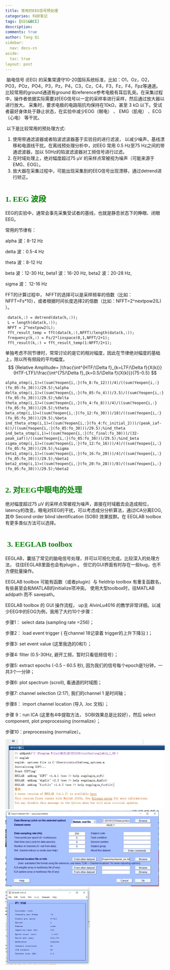 ```yaml
---
title: 常用的EEG信号预处理
categories: 科研笔记
tags: [EEG&BCI]
description: 
comments: true
author: Tang Qi
sidebar:
  nav: docs-cn
aside:
  toc: true
layout: post
---
```


​    脑电信号 (EEG) 的采集常遵守10-20国际系统标准，比如：O1，Oz，O2，PO3，POz，PO4，P3，Pz，P4，C3，Cz，C4，F3，Fz，F4，Fpz等通道。比较常用的ground通道有ground 和reference参考电极有耳后乳突。在采集过程中，操作者依据实际需要对EEG信号以一定的采样率进行采样，然后通过放大器以进行放大。 采集时，要求电极的电路阻抗均保持在10kΩ，甚至 3 kΩ 以下。受试者最好身体处于静止状态，在实验中减少EOG（眼电） 、 EMG（肌电） 、ECG（心电） 等干扰。 

​    以下是比较常用的预处理方式: 

1. 使用带通滤波器或者陷波滤波器基于实验目的进行滤波， 以减少噪声，基线漂移和电源线干扰。在离线预处理分析中，对EEG 常用 0.5 Hz至75 Hz之间的带通滤波器，加以 50Hz的陷波滤波器对工频信号进行过滤。
2. 在时域处理上，绝对幅度超过75 µV 的采样点常被视为噪声（可能来源于 EMG、EOG）。
3. 放大器在采集过程中，可能出现采集到的EEG信号出现漂移，通过detrend进行矫正。

<!--more-->

# <font face="黑体" color=green size=5>1. EEG 波段</font>

EEG的实验中，通常会事先采集受试者的基线，也就是静息状态下的睁眼、闭眼 EEG。

常用的节律有：

alpha 波：8-12 Hz

delta 波：0.5-4 Hz

theta 波：8-12 Hz

beta 波：12-30 Hz, beta1 波：16-20 Hz,  beta2 波：20-28 Hz, 

sigma 波： 12-16 Hz



FFT的计算过程中， NFFT的选择可以是采样频率的倍数（比如：NFFT=Fs*10），或者根据时间长度选择2的倍数（比如：NFFT=2^nextpow2(L) ）。

```
 data(k,:) = detrend(data(k,:));
 L = length(data(k,:));
 NFFT = 2^nextpow2(L);
 fft_result_temp = fft(data(k,:),NFFT)/length(data(k,:));
 frequency(k,:) = Fs/2*linspace(0,1,NFFT/2+1);
 fft_result(k,:) = fft_result_temp(1:NFFT/2+1);
```



单独考虑不同节律时，常常讨论的是它的相对幅度，因此在节律绝对幅度的基础上，除以所有频段的平均幅度。
$$
{Relative Amplitude= }\frac{\int^{HTF/\Delta f}_{k=LTF/\Delta f}{X(k)}}{HTF-LTF}/\frac{\int^{75/\Delta f}_{k=0.5/\Delta f}{X(k)}}{75-0.5}
$$


```
alpha_otmp(i,1)=((sum(Yeopen{i,:}(fo_8:fo_12)))/4)/((sum(Yeopen{i,:}(fo_05:fo_30)))/29.5);%alpha
delta_otmp(i,1)=((sum(Yeopen{i,:}(fo_05:fo_4)))/3.5)/((sum(Yeopen{i,:}(fo_05:fo_30)))/29.5);%delta
theta_otmp(i,1)=((sum(Yeopen{i,:}(fo_4:fo_8)))/4)/((sum(Yeopen{i,:}(fo_05:fo_30)))/29.5);%theta
beta_otmp(i,1)=((sum(Yeopen{i,:}(fo_12:fo_30)))/18)/((sum(Yeopen{i,:}(fo_05:fo_30)))/29.5);%beta
ind_theta_otmp(i,1)=((sum(Yeopen{i,:}(fo_4:fc_initial_2)))/(peak_iaf-6))/((sum(Yeopen{i,:}(fo_05:fo_30)))/29.5);%ind_theta
ind_beta_otmp(i,1)=((sum(Yeopen{i,:}(fc_final:fo_30)))/(32-peak_iaf))/((sum(Yeopen{i,:}(fo_05:fo_30)))/29.5);%ind_beta
sigma_otmp(i,1)=((sum(Yeopen{i,:}(fo_12:fo_16)))/4)/((sum(Yeopen{i,:}(fo_05:fo_30)))/29.5);%sigma
beta1_otmp(i,1)=((sum(Yeopen{i,:}(fo_16:fo_20)))/4)/((sum(Yeopen{i,:}(fo_05:fo_30)))/29.5);%beta1
beta2_otmp(i,1)=((sum(Yeopen{i,:}(fo_20:fo_28)))/8)/((sum(Yeopen{i,:}(fo_05:fo_30)))/29.5);%beta2
```

# <font face="黑体" color=green size=5>2. 对EEG中眼电的处理</font>

绝对幅度超过75 µV 的采样点常被视为噪声，直接在时域截去会造成相位，latency的改变。眼电对EEG的干扰，可以考虑成分分析算法，通过ICA分离EOG, 其中 Second order blind identification (SOBI) 效果拔群。在 EEGLAB  toolbox 有更多类似方法可以选择。

# <font face="黑体" color=green size=5> 3. EEGLAB toolbox</font>

EEGLAB，囊括了常见的脑电信号处理，并可以可视化完成。比较深入的处理方法， 往往EEGLAB里面也会有plugin 。 但它的GUI界面有时存在一些bug，也不方便批量操作。 

EEGLAB toolbox 可能有函数（或者plugin）与 fieldtrip toolbox 有重复函数名， 有些甚至会和MATLAB的initialize项冲突。 使用大型toolbox时，往MATLAB addpath 而不 savepath。

EEGLAB toolbox 的 GUI 操作流程， up主 AlvinLu4016 的教学非常详细。以减少EEG中的EOG为例，我用了大约10个步骤：

步骤1： select data (sampling rate =256)；

步骤2： load event trigger ( 在channel 18记录着 trigger的上升下降沿 )；

步骤3:    set event value (这里我选的0和1）；

步骤4:    filter (0.5-30Hz, 避开工频，暂时只看低频信号）；

步骤5:    extract epochs (-0.5 – 60.5 秒), 因为我们的信号每个epoch是1分钟，一共3个一分钟；

步骤6:    plot spectrum (scroll), 看通道的时域图；

步骤7:   channel selection (2:17), 我们的channel 1 是时间轴；

步骤8： import channel location (导入 .loc 文档）；

步骤 9：run ICA (这里有4中提取方法， SOBI效果总是比较好），然后 select component, plot
preprocessing (normalize）；

步骤10：preprocessing (normalize）。



<img src="https://github.com/iqgnat/iqgnat.github.io/raw/master/assets/images/2019-07-07-EEG_signal_preprocessing/EEGLAB_1.JPG" style="zoom:100%" />



<img src="https://github.com/iqgnat/iqgnat.github.io/raw/master/assets/images/2019-07-07-EEG_signal_preprocessing/EEGLAB_2.JPG" style="zoom:50%" />



<img src="https://github.com/iqgnat/iqgnat.github.io/raw/master/assets/images/2019-07-07-EEG_signal_preprocessing/EEGLAB_3.JPG" style="zoom:50%" />



